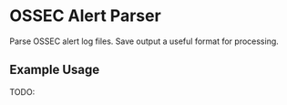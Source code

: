 # OSSEC Alert Parser

Parse OSSEC alert log files. Save output a useful format for processing.


## Example Usage

TODO:
